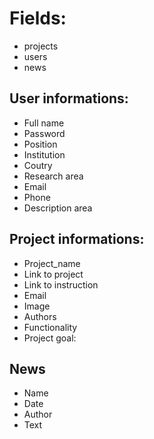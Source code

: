 # Fields:
- projects
- users
- news


## User informations:
- Full name
- Password
- Position
- Institution
- Coutry
- Research area
- Email
- Phone 
- Description area

## Project informations:
- Project_name 
- Link to project 
- Link to instruction 
- Email
- Image
- Authors
- Functionality
- Project goal:

## News
- Name 
- Date
- Author
- Text